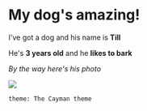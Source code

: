 # My dog's amazing!

I've got a dog and his name is __Till__

He's __3 years old__ and he __likes to bark__

_By the way here's his photo_

![](https://i.imgur.com/XWfBo7S.png)

 `theme: The Cayman theme`
